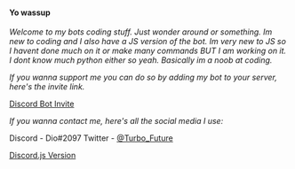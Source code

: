 #### **Yo wassup**

*Welcome to my bots coding stuff. Just wonder around or something. Im new to coding and I also have a JS version of the bot. Im very new to JS so I havent done much on it or make many commands BUT I am working on it. I dont know much python either so yeah. Basically im a noob at coding.*

*If you wanna support me you can do so by adding my bot to your server, here's the invite link.*

[Discord Bot Invite](https://discord.com/api/oauth2/authorize?client_id=716323508472381510&permissions=8&scope=bot)

*If you wanna contact me, here's all the social media I use:*

Discord - Dio#2097
Twitter - [@Turbo_Future](https://twitter.com/Turbo_Future)

[Discord.js Version](https://repl.it/@TurboFuture/LeBotJSversion#README.md)
